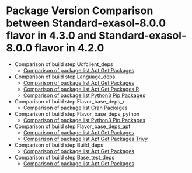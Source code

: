 # Package Version Comparison between Standard-exasol-8.0.0 flavor in 4.3.0 and Standard-exasol-8.0.0 flavor in 4.2.0

- Comparison of build step Udfclient_deps
  - [Comparison of package list Apt Get Packages](udfclient_deps/apt_get_packages_diff.md)
- Comparison of build step Language_deps
  - [Comparison of package list Apt Get Packages](language_deps/apt_get_packages_diff.md)
  - [Comparison of package list Apt Get Packages R](language_deps/apt_get_packages_r_diff.md)
  - [Comparison of package list Python3 Pip Packages](language_deps/python3_pip_packages_diff.md)
- Comparison of build step Flavor_base_deps_r
  - [Comparison of package list Cran Packages](flavor_base_deps_r/cran_packages_diff.md)
- Comparison of build step Flavor_base_deps_python
  - [Comparison of package list Python3 Pip Packages](flavor_base_deps_python/python3_pip_packages_diff.md)
- Comparison of build step Flavor_base_deps_apt
  - [Comparison of package list Apt Get Packages](flavor_base_deps_apt/apt_get_packages_diff.md)
  - [Comparison of package list Apt Get Packages Trivy](flavor_base_deps_apt/apt_get_packages_trivy_diff.md)
- Comparison of build step Build_deps
  - [Comparison of package list Apt Get Packages](build_deps/apt_get_packages_diff.md)
- Comparison of build step Base_test_deps
  - [Comparison of package list Apt Get Packages](base_test_deps/apt_get_packages_diff.md)
